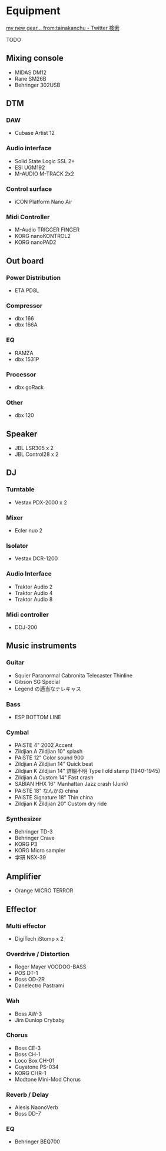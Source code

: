 # Equipment

[my new gear... from:tainakanchu - Twitter 検索](https://twitter.com/search?q=my%20new%20gear...%20from%3Atainakanchu&src=typed_query&f=live)

TODO

## Mixing console

- MIDAS DM12
- Rane SM26B
- Behringer 302USB

## DTM

### DAW

- Cubase Artist 12

### Audio interface

- Solid State Logic SSL 2+
- ESI UGM192
- M-AUDIO M-TRACK 2x2

### Control surface

- iCON Platform Nano Air

### Midi Controller

- M-Audio TRIGGER FINGER
- KORG nanoKONTROL2
- KORG nanoPAD2

## Out board

### Power Distribution

- ETA PD8L

### Compressor

- dbx 166
- dbx 166A

### EQ

- RAMZA
- dbx 1531P

### Processor

- dbx goRack

### Other

- dbx 120

## Speaker

- JBL LSR305 x 2
- JBL Control28 x 2

## DJ

### Turntable

- Vestax PDX-2000 x 2

### Mixer

- Ecler nuo 2

### Isolator

- Vestax DCR-1200

### Audio Interface

- Traktor Audio 2
- Traktor Audio 4
- Traktor Audio 8


### Midi controller

- DDJ-200

## Music instruments

### Guitar

- Squier Paranormal Cabronita Telecaster Thinline
- Gibson SG Special
- Legend の適当なテレキャス

### Bass

- ESP BOTTOM LINE

### Cymbal
- PAiSTE 4" 2002 Accent 
- Zildjian A Zildjian 10" splash
- PAiSTE 12" Color sound 900
- Zildjian A Zildjian 14" Quick beat
- Zildjian K Zildjian 14" 詳細不明 Type I old stamp (1940-1945)
- Zildjian A Custom 14" Fast crash
- SABIAN HHX 16" Manhattan Jazz crash (Junk)
- PAiSTE 18" なんかの china
- PAiSTE Signature 18" Thin china
- Zildjian K Zildjian 20" Custom dry ride

### Synthesizer

- Behringer TD-3
- Behringer Crave
- KORG P3
- KORG Micro sampler
- 学研 NSX-39

## Amplifier
- Orange MICRO TERROR

## Effector

### Multi effector

- DigiTech iStomp x 2

### Overdrive / Distortion

- Roger Mayer VOODOO-BASS
- POS DT-1
- Boss OD-2R
- Danelectro Pastrami

### Wah

- Boss AW-3
- Jim Dunlop Crybaby

### Chorus

- Boss CE-3
- Boss CH-1
- Loco Box CH-01
- Guyatone PS-034
- KORG CHR-1
- Modtone Mini-Mod Chorus

### Reverb / Delay

- Alesis NaonoVerb
- Boss DD-7

### EQ

- Behringer BEQ700
